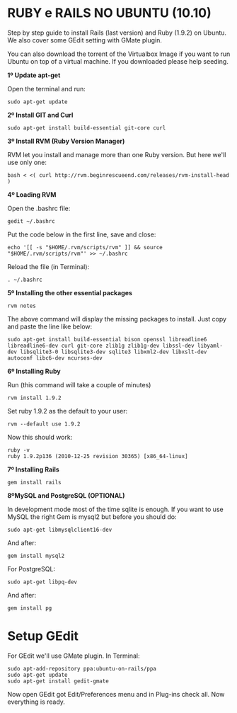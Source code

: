 RUBY e RAILS NO UBUNTU (10.10)
===

Step by step guide to install Rails (last version) and Ruby (1.9.2) on Ubuntu. We also cover some GEdit setting with GMate plugin.

You can also download the torrent of the Virtualbox Image if you want to run Ubuntu on top of a virtual machine. If you downloaded please help seeding.

**1º Update apt-get**

Open the terminal and run:

    sudo apt-get update

**2º Install GIT and Curl**
    
    sudo apt-get install build-essential git-core curl
    
**3º Install RVM (Ruby Version Manager)**

RVM let you install and manage more than one Ruby version. But here we'll use only one:

    bash < <( curl http://rvm.beginrescueend.com/releases/rvm-install-head )

**4º Loading RVM**

Open the .bashrc file:

    gedit ~/.bashrc

Put the code below in the first line, save and close:

    echo '[[ -s "$HOME/.rvm/scripts/rvm" ]] && source "$HOME/.rvm/scripts/rvm"' >> ~/.bashrc
    
Reload the file (in Terminal):

    . ~/.bashrc

**5º Installing the other essential packages**

    rvm notes
    
The above command will display the missing packages to install. Just copy and paste the line like below:

    sudo apt-get install build-essential bison openssl libreadline6 libreadline6-dev curl git-core zlib1g zlib1g-dev libssl-dev libyaml-dev libsqlite3-0 libsqlite3-dev sqlite3 libxml2-dev libxslt-dev autoconf libc6-dev ncurses-dev
    
**6º Installing Ruby**

Run (this command will take a couple of minutes)

    rvm install 1.9.2
    
Set ruby 1.9.2 as the default to your user:

    rvm --default use 1.9.2
    
Now this should work:

    ruby -v
    ruby 1.9.2p136 (2010-12-25 revision 30365) [x86_64-linux]
    
**7º Installing Rails**

    gem install rails
    
    
**8ºMySQL and PostgreSQL (OPTIONAL)**

In development mode most of the time sqlite is enough. If you want to use MySQL the right Gem is mysql2 but before you should do:

    sudo apt-get libmysqlclient16-dev 

And after:

    gem install mysql2
    
For PostgreSQL:

    sudo apt-get libpq-dev 

And after:

    gem install pg
    
    
Setup GEdit
===

For GEdit we'll use GMate plugin. In Terminal:

    sudo apt-add-repository ppa:ubuntu-on-rails/ppa
    sudo apt-get update
    sudo apt-get install gedit-gmate
    
Now open GEdit got Edit/Preferences menu and in Plug-ins check all. Now everything is ready.